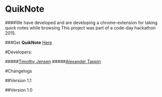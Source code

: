 # QuikNote
####We have developed and are developing a chrome-extension for taking quick notes while browsing
This project was part of a code-day hackathon 2015.

###Get **QuikNote** [Here](https://chrome.google.com/webstore/detail/quiknote/nbijklfkmenbjalgnjaeljihokelafmc)

#Developers:

#####[Timothy Jensen](https://github.com/timothyjamesjensen)
#####[Alexander Tappin](https://github.com/alextappin)


#Changelogs

##Version 1.1

##Version 1.0

